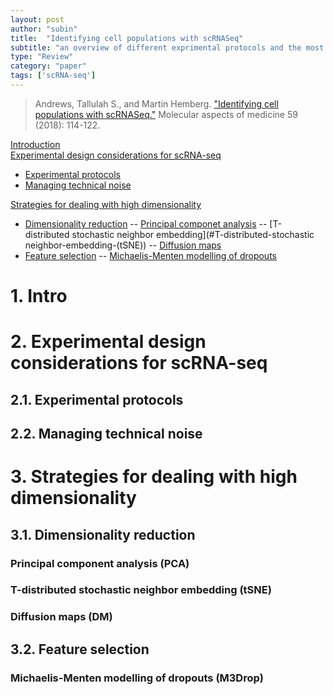 ```yaml
---
layout: post
author: "subin"
title:  "Identifying cell populations with scRNASeq"
subtitle: "an overview of different exprimental protocols and the most popular methods for facilitating the computational analysis."
type: "Review"
category: "paper"
tags: ['scRNA-seq']
---
```

> Andrews, Tallulah S., and Martin Hemberg. ["Identifying cell populations with scRNASeq."](https://doi.org/10.1016/j.mam.2017.07.002) Molecular aspects of medicine 59 (2018): 114-122.

[Introduction](#1.-Intro)<br/>
[Experimental design considerations for scRNA-seq](#2.-Experimental-design-considerations-for-scRNA-seq)
- [Experimental protocols](#2.1.-Experimental-protocols)
- [Managing technical noise](#2.2.-Managing-technical-noise)

[Strategies for dealing with high dimensionality](#3.-Strategies-for-dealing-with-high-dimensionality)
- [Dimensionality reduction](#3.1.-Dimensionality-reduction)
-- [Principal componet analysis](#Principal-component-analysis-(PCA))
-- [T-distributed stochastic neighbor embedding](#T-distributed-stochastic neighbor-embedding-(tSNE))
-- [Diffusion maps](#Diffusion-maps-(DM))
- [Feature selection](#3.2.-Feature-selection)
-- [Michaelis-Menten modelling of dropouts](#Michaelis-Menten-modelling-of-dropouts-(M3Drop))





















# 1. Intro
# 2. Experimental design considerations for scRNA-seq
## 2.1. Experimental protocols
## 2.2. Managing technical noise
# 3. Strategies for dealing with high dimensionality
## 3.1. Dimensionality reduction
### Principal component analysis (PCA) 
### T-distributed stochastic neighbor embedding (tSNE)
### Diffusion maps (DM)
## 3.2. Feature selection
### Michaelis-Menten modelling of dropouts (M3Drop)

